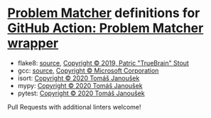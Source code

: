 # [Problem Matcher][] definitions for [GitHub Action: Problem Matcher wrapper][]

[Problem Matcher]: https://github.com/actions/toolkit/blob/master/docs/problem-matchers.md
[GitHub Action: Problem Matcher wrapper]: ..

* flake8:
  [source](https://github.com/TrueBrain/actions-flake8/blob/7e33a2bcf3bee056945183e6d08d70000de48114/flake8-matcher.json),
  [Copyright © 2019, Patric "TrueBrain" Stout](https://github.com/TrueBrain/actions-flake8/blob/7e33a2bcf3bee056945183e6d08d70000de48114/LICENSE)
* gcc:
  [source](https://github.com/microsoft/vscode-cpptools/blob/a8285cbc0efb5b09c2d2229b0e0772dcb3b602df/Extension/package.json),
  [Copyright © Microsoft Corporation](https://github.com/microsoft/vscode-cpptools/blob/a8285cbc0efb5b09c2d2229b0e0772dcb3b602df/LICENSE.txt)
* isort: [Copyright © 2020 Tomáš Janoušek](../LICENSE)
* mypy: [Copyright © 2020 Tomáš Janoušek](../LICENSE)
* pytest: [Copyright © 2020 Tomáš Janoušek](../LICENSE)

Pull Requests with additional linters welcome!
